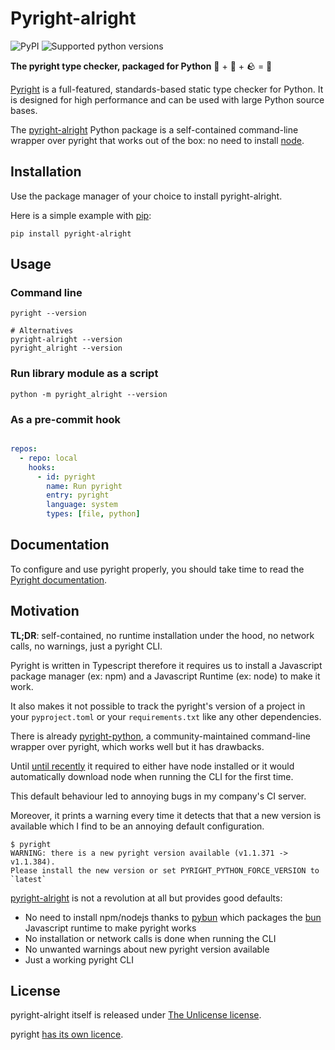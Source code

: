 # Pyright-alright

![PyPI](https://img.shields.io/pypi/v/pyright-alright)
![Supported python versions](https://img.shields.io/pypi/pyversions/pyright-alright)

**The pyright type checker, packaged for Python** 🍞 + 🐍 + 🪨 = 🚀 

[Pyright](https://github.com/microsoft/pyright) is a full-featured, standards-based static type checker for Python. It is designed for high performance and can be used with large Python source bases.

The [pyright-alright](https://pypi.org/project/pyright-alright/) Python package is a self-contained command-line wrapper over pyright that works out of the box: no need to install [node](https://github.com/nodejs/node).


Installation
------------

Use the package manager of your choice to install pyright-alright.

Here is a simple example with [pip](https://github.com/pypa/pip):

```shell
pip install pyright-alright
```

Usage
-----

### Command line

```shell
pyright --version

# Alternatives
pyright-alright --version
pyright_alright --version
```

### Run library module as a script

```shell
python -m pyright_alright --version
```

### As a pre-commit hook

```yaml

repos:
  - repo: local
    hooks:
      - id: pyright
        name: Run pyright
        entry: pyright
        language: system
        types: [file, python]
```

Documentation
-------------

To configure and use pyright properly, you should take time to read the [Pyright documentation](https://microsoft.github.io/pyright/#/).

Motivation
----------

**TL;DR**: self-contained, no runtime installation under the hood, no network calls, no warnings, just a pyright CLI.

Pyright is written in Typescript therefore it requires us to
install a Javascript package manager (ex: npm) and a Javascript Runtime (ex: node) to make it work.

It also makes it not possible to track the pyright's version of a project in your `pyproject.toml` or your `requirements.txt` like any other dependencies. 

There is already [pyright-python](https://github.com/RobertCraigie/pyright-python), a community-maintained command-line wrapper over pyright, which works well but it has drawbacks.

Until [until recently](https://github.com/RobertCraigie/pyright-python/commit/e2d0748d4afe19a3af78b58422dba11a631484a7) it required to either have node installed or it would
automatically download node when running the CLI for the first time.

This default behaviour led to annoying bugs in my company's CI server.

Moreover, it prints a warning every time it detects that that a new version is available which I find to be an annoying default configuration.

```shell
$ pyright
WARNING: there is a new pyright version available (v1.1.371 -> v1.1.384).
Please install the new version or set PYRIGHT_PYTHON_FORCE_VERSION to `latest`
```

[pyright-alright](https://github.com/ducdetronquito/pyright-alright) is not a revolution at all but provides good defaults:

- No need to install npm/nodejs thanks to [pybun](https://github.com/ducdetronquito/pybun) which packages the [bun](https://bun.sh) Javascript runtime to make pyright works
- No installation or network calls is done when running the CLI
- No unwanted warnings about new pyright version available
- Just a working pyright CLI


License
-------

pyright-alright itself is released under [The Unlicense license](https://choosealicense.com/licenses/unlicense/).

pyright [has its own licence](https://github.com/microsoft/pyright/blob/main/LICENSE.txt).
